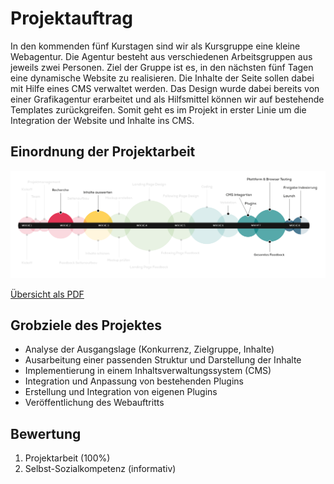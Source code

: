 # Projektauftrag
In den kommenden fünf Kurstagen sind wir als Kursgruppe eine kleine Webagentur. Die Agentur besteht aus verschiedenen Arbeitsgruppen aus jeweils zwei Personen. Ziel der Gruppe ist es, in den nächsten fünf Tagen eine dynamische Website zu realisieren. Die Inhalte der Seite sollen dabei mit Hilfe eines CMS verwaltet werden. Das Design wurde dabei bereits von einer Grafikagentur erarbeitet und als Hilfsmittel können wir auf bestehende Templates zurückgreifen. Somit geht es im Projekt in erster Linie um die Integration der Website und Inhalte ins CMS.

## Einordnung der Projektarbeit

![Phasen bei der Websiteerstellung - komplett](../01%20Grundlagen%20zum%20Ablauf/src/Phasen%20-%20M289.png)

[Übersicht als PDF](../01%20Grundlagen%20zum%20Ablauf/src/Phasen%20-%20M289.pdf)

## Grobziele des Projektes
- Analyse der Ausgangslage (Konkurrenz, Zielgruppe, Inhalte)
- Ausarbeitung einer passenden Struktur und Darstellung der Inhalte
- Implementierung in einem Inhaltsverwaltungssystem (CMS)
- Integration und Anpassung von bestehenden Plugins
- Erstellung und Integration von eigenen Plugins
- Veröffentlichung des Webauftritts

## Bewertung
1. Projektarbeit (100%)
2. Selbst-Sozialkompetenz (informativ)
